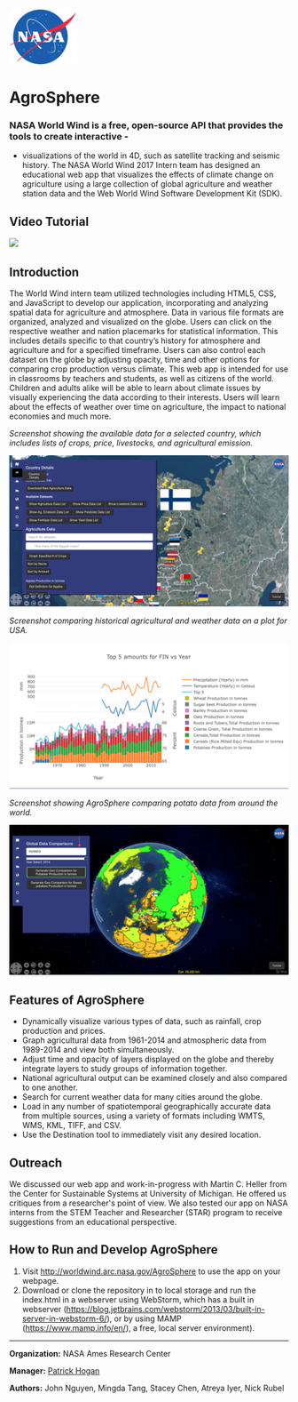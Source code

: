 <img src="images/nasalogo.png" height="100"/>

# AgroSphere

### NASA World Wind is a free, open-source API that provides the tools to create interactive - 
- visualizations of the world in 4D, such as satellite tracking and seismic history. The NASA
World Wind 2017 Intern team has designed an educational web app that visualizes the effects of
climate change on agriculture using a large collection of global agriculture and weather station data and the Web World Wind Software Development Kit (SDK).

## Video Tutorial

<a href="#">
<img src="#" />
</a>

## Introduction

The World Wind intern team utilized technologies including HTML5, CSS, and JavaScript to develop our application, incorporating and analyzing spatial data for agriculture and atmosphere. Data in various file formats are organized, analyzed and visualized on the globe. Users can click on the respective weather and nation placemarks for statistical information. This includes details specific to that country’s history for atmosphere and agriculture and for a specified timeframe. Users can also control each dataset on the globe by adjusting opacity, time and other options for comparing crop production versus climate. This web app is intended for use in classrooms by teachers and students, as well as citizens of the world. Children and adults alike will be able to learn about climate issues by visually experiencing the data according to their interests. Users will learn about the effects of weather over time on agriculture, the impact to national economies and much more.
 
_Screenshot showing the available data for a selected country, which includes lists of crops,
price, livestocks, and agricultural emission._

<img src="images/RM1.png" />

_Screenshot comparing historical agricultural and weather data on a plot for USA._

<img src="images/RM2.png" />

_Screenshot showing AgroSphere comparing potato data from around the world._

<img src="images/RM3.png">

## Features of AgroSphere

* Dynamically visualize various types of data, such as rainfall, crop production and prices.
* Graph agricultural data from 1961-2014 and atmospheric data from 1989-2014 and view both simultaneously.
* Adjust time and opacity of layers displayed on the globe and thereby integrate layers to study groups of information together.
* National agricultural output can be examined closely and also compared to one another.
* Search for current weather data for many cities around the globe.
* Load in any number of spatiotemporal geographically accurate data from multiple sources, using a variety of formats including WMTS, WMS, KML, TIFF, and CSV.
* Use the Destination tool to immediately visit any desired location.

## Outreach

We discussed our web app and work-in-progress with Martin C. Heller from the Center for Sustainable Systems at University of Michigan. He offered us critiques from a researcher's point of view.
We also tested our app on NASA interns from the STEM Teacher and Researcher (STAR) program to receive suggestions from an educational perspective.

## How to Run and Develop AgroSphere

1) Visit http://worldwind.arc.nasa.gov/AgroSphere to use the app on your webpage.
2) Download or clone the repository in to local storage and run the index.html in a webserver using WebStorm, which has a built in webserver (https://blog.jetbrains.com/webstorm/2013/03/built-in-server-in-webstorm-6/), or by using MAMP (https://www.mamp.info/en/), a free, local server environment).
***

**Organization:** NASA Ames Research Center

**Manager:** <a href="https://www.linkedin.com/in/phogan">Patrick Hogan</a>

**Authors:** John Nguyen, Mingda Tang, Stacey Chen, Atreya Iyer, Nick Rubel



